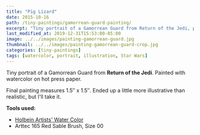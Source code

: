 ```yaml
---
title: "Pig Lizard"
date: 2015-10-16
path: /tiny-paintings/gamorrean-guard-painting/
excerpt: "Tiny portrait of a Gamorrean Guard from Return of the Jedi, painted with watercolor on hot press paper."
last_modified_at: 2019-12-31T15:53:00-05:00
image: ../../images/painting-gamorrean-guard.jpg
thumbnail: ../../images/painting-gamorrean-guard-crop.jpg
categories: [tiny-paintings]
tags: [watercolor, portrait, illustration, Star Wars]
---
```


Tiny portrait of a Gamorrean Guard from **Return of the Jedi**. Painted with watercolor on hot press paper.

Final painting measures 1.5&#x2033; x 1.5&#x2033;. Ended up a little more illustrative than realistic, but I'll take it.

**Tools used:**

- [Holbein Artists' Water Color](https://amzn.to/2ZPsCTN)
- Arttec 165 Red Sable Brush, Size 00
